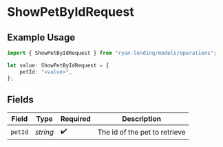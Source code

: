 # ShowPetByIdRequest

## Example Usage

```typescript
import { ShowPetByIdRequest } from "ryan-lending/models/operations";

let value: ShowPetByIdRequest = {
    petId: "<value>",
};
```

## Fields

| Field                         | Type                          | Required                      | Description                   |
| ----------------------------- | ----------------------------- | ----------------------------- | ----------------------------- |
| `petId`                       | *string*                      | :heavy_check_mark:            | The id of the pet to retrieve |